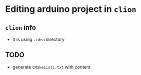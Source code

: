 # Editing arduino project in `clion` 

## `clion` info

* it is using `.idea` directory


## TODO

* generate `CMakeLists.txt` with content